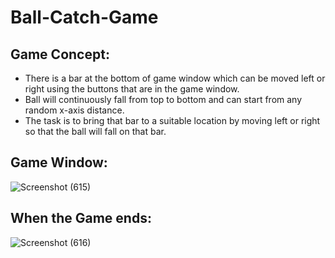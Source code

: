 # Ball-Catch-Game

## Game Concept:
* There is a bar at the bottom of game window which can be moved left or right using the buttons that are in the game window. 
* Ball will continuously fall from top to bottom and can start from any random x-axis distance.
* The task is to bring that bar to a suitable location by moving left or right so that the ball will fall on that bar.  
## Game Window:
![Screenshot (615)](https://user-images.githubusercontent.com/67237126/166202449-21803f78-cb0f-477f-b3a4-6ca86c99bb47.png)

## When the Game ends:
![Screenshot (616)](https://user-images.githubusercontent.com/67237126/166202725-ce481246-ce79-4c08-b4f2-4cf5050f6233.png)
